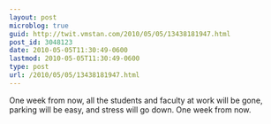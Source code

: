 ```yaml
---
layout: post
microblog: true
guid: http://twit.vmstan.com/2010/05/05/13438181947.html
post_id: 3048123
date: 2010-05-05T11:30:49-0600
lastmod: 2010-05-05T11:30:49-0600
type: post
url: /2010/05/05/13438181947.html
---
```

One week from now, all the students and faculty at work will be gone, parking will be easy, and stress will go down. One week from now.
